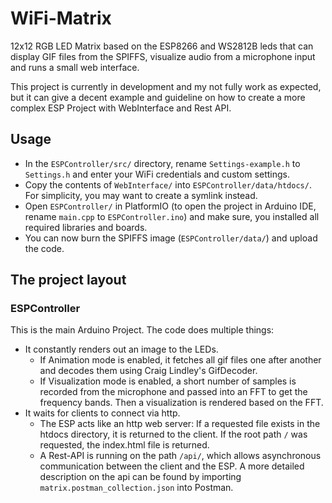 # WiFi-Matrix
12x12 RGB LED Matrix based on the ESP8266 and WS2812B leds that can display GIF files from the SPIFFS, visualize audio from a microphone input and runs a small web interface.

This project is currently in development and my not fully work as expected, but it can give a decent example and guideline on how to create a more complex ESP Project with WebInterface and Rest API.

## Usage
- In the `ESPController/src/` directory, rename `Settings-example.h` to `Settings.h` and enter your WiFi credentials and custom settings.
- Copy the contents of `WebInterface/` into `ESPController/data/htdocs/`. For simplicity, you may want to create a symlink instead.
- Open `ESPController/` in PlatformIO (to open the project in Arduino IDE, rename `main.cpp` to `ESPController.ino`) and make sure, you installed all required libraries and boards.
- You can now burn the SPIFFS image (`ESPController/data/`) and upload the code.

## The project layout

### ESPController
This is the main Arduino Project. The code does multiple things:
- It constantly renders out an image to the LEDs.
    - If Animation mode is enabled, it fetches all gif files one after another and decodes them using Craig Lindley's GifDecoder.
    - If Visualization mode is enabled, a short number of samples is recorded from the microphone and passed into an FFT to get the frequency bands. Then a visualization is rendered based on the FFT.
- It waits for clients to connect via http.
    - The ESP acts like an http web server: If a requested file exists in the htdocs directory, it is returned to the client. If the root path `/` was requested, the index.html file is returned.
    - A Rest-API is running on the path `/api/`, which allows asynchronous communication between the client and the ESP. A more detailed description on the api can be found by importing `matrix.postman_collection.json` into Postman.